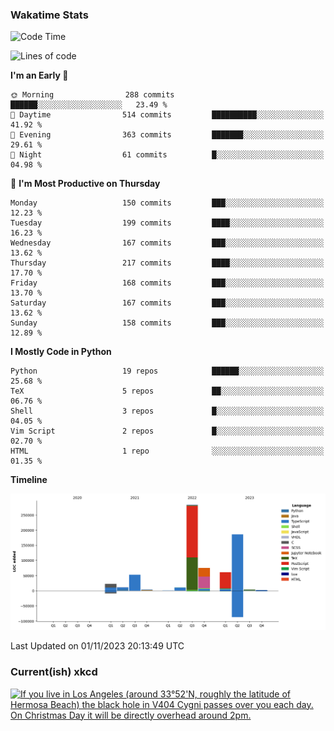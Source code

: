 ### Wakatime Stats
<!--START_SECTION:waka-->
![Code Time](http://img.shields.io/badge/Code%20Time-2%2C076%20hrs%203%20mins-blue)

![Lines of code](https://img.shields.io/badge/From%20Hello%20World%20I%27ve%20Written-713.3%20thousand%20lines%20of%20code-blue)

**I'm an Early 🐤** 

```text
🌞 Morning                288 commits         ██████░░░░░░░░░░░░░░░░░░░   23.49 % 
🌆 Daytime                514 commits         ██████████░░░░░░░░░░░░░░░   41.92 % 
🌃 Evening                363 commits         ███████░░░░░░░░░░░░░░░░░░   29.61 % 
🌙 Night                  61 commits          █░░░░░░░░░░░░░░░░░░░░░░░░   04.98 % 
```
📅 **I'm Most Productive on Thursday** 

```text
Monday                   150 commits         ███░░░░░░░░░░░░░░░░░░░░░░   12.23 % 
Tuesday                  199 commits         ████░░░░░░░░░░░░░░░░░░░░░   16.23 % 
Wednesday                167 commits         ███░░░░░░░░░░░░░░░░░░░░░░   13.62 % 
Thursday                 217 commits         ████░░░░░░░░░░░░░░░░░░░░░   17.70 % 
Friday                   168 commits         ███░░░░░░░░░░░░░░░░░░░░░░   13.70 % 
Saturday                 167 commits         ███░░░░░░░░░░░░░░░░░░░░░░   13.62 % 
Sunday                   158 commits         ███░░░░░░░░░░░░░░░░░░░░░░   12.89 % 
```


**I Mostly Code in Python** 

```text
Python                   19 repos            ██████░░░░░░░░░░░░░░░░░░░   25.68 % 
TeX                      5 repos             ██░░░░░░░░░░░░░░░░░░░░░░░   06.76 % 
Shell                    3 repos             █░░░░░░░░░░░░░░░░░░░░░░░░   04.05 % 
Vim Script               2 repos             █░░░░░░░░░░░░░░░░░░░░░░░░   02.70 % 
HTML                     1 repo              ░░░░░░░░░░░░░░░░░░░░░░░░░   01.35 % 
```



**Timeline**

![Lines of Code chart](https://raw.githubusercontent.com/joshuajeschek/joshuajeschek/main/assets/bar_graph.png)


 Last Updated on 01/11/2023 20:13:49 UTC
<!--END_SECTION:waka-->

### Current(ish) xkcd
<a id="xkcd-a" title="If you live in Los Angeles (around 33°52'N, roughly the latitude of Hermosa Beach) the black hole in V404 Cygni passes over you each day. On Christmas Day it will be directly overhead around 2pm." href="https://www.xkcd.com" target="_blank">
        <img align="center" id="xkcd-img" src="https://imgs.xkcd.com/comics/under_the_stars.png" alt="If you live in Los Angeles (around 33°52'N, roughly the latitude of Hermosa Beach) the black hole in V404 Cygni passes over you each day. On Christmas Day it will be directly overhead around 2pm." height=300 />
</a>
